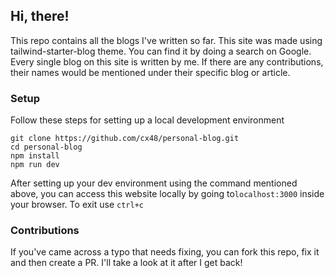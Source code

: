 ## Hi, there!
This repo contains all the blogs I've written so far. This site was made using tailwind-starter-blog theme. You can find it by doing a search on Google. Every single blog on this site is written by me. If there are any contributions, their names would be mentioned under their specific blog or article.

### Setup
Follow these steps for setting up a local development environment
```
git clone https://github.com/cx48/personal-blog.git
cd personal-blog
npm install
npm run dev
```
After setting up your dev environment using the command mentioned above, you can access this website locally by going to`localhost:3000` inside your browser. To exit use `ctrl+c`

### Contributions

If you've came across a typo that needs fixing, you can fork this repo, fix it and then create a PR. I'll take a look at it after I get back!
